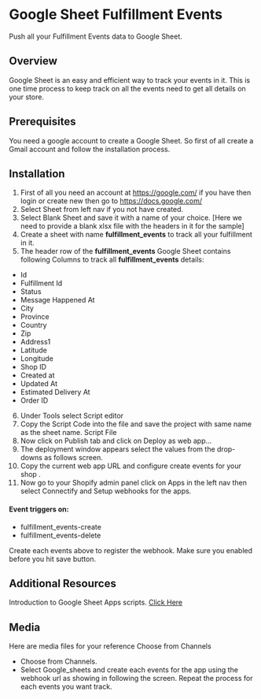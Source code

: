 # Google Sheet Fulfillment Events

Push all your Fulfillment Events data to Google Sheet.

## Overview
Google Sheet is an easy and efficient way to track your events in it. This is one time process to keep track on all the events need to get all details on your store.

## Prerequisites
You need a google account to create a Google Sheet. So first of all create a Gmail account and follow the installation process.

## Installation

1.	First of all you need an account at https://google.com/ if you have then login or create new then go to https://docs.google.com/  
2.	Select Sheet from left nav if you not have created.
3.	Select Blank Sheet and save it with a name of your choice. [Here we need to provide a blank xlsx file with the headers in it for the sample]
4.	Create a sheet with name **fulfillment_events** to track all your fulfillment in it. 
5.	The header row of the **fulfillment_events** Google Sheet contains following Columns to track all **fulfillment_events** details: 

* Id
* Fulfillment Id
* Status
* Message Happened At
* City
* Province
* Country
* Zip
* Address1
* Latitude
* Longitude
* Shop ID
* Created at
* Updated At
* Estimated Delivery At
* Order ID

6.	Under Tools select Script editor
7.	Copy the Script Code into the file and save the project with same name as the sheet name. Script File
8.	Now click on Publish tab and click on Deploy as web app...
9.	The deployment window appears select the values from the drop-downs as follows screen.
10.	 Copy the current web app URL and configure create events for your shop . 
11.	 Now go to your Shopify admin panel click on Apps in the left nav then select Connectify and Setup webhooks for the apps. 
#### Event triggers on: 
* fulfillment_events-create
* fulfillment_events-delete

Create each events above to register the webhook. Make sure you enabled before you hit save button.

## Additional Resources
Introduction to Google Sheet Apps scripts. [Click Here](https://developers.google.com/apps-script/guides/sheets)

## Media

Here are media files for your reference   Choose from Channels
*	Choose from Channels.
*	Select Google_sheets and create each events for the app using the webhook url as showing in following the screen. Repeat the process for each events you want track.
